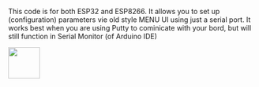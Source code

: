 This code is for both ESP32 and ESP8266.
It allows you to set up (configuration) parameters vie old style MENU UI using just a serial port. 
It works best when you are using Putty to cominicate with your bord, but will still function in Serial Monitor (of Arduino IDE)

[<img width="64px" src="https://www.robocallz.com/app75/images/recorder_icon_150x150.png">](https://robocallz.com)
